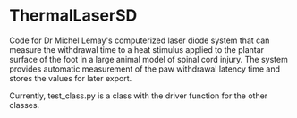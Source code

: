 # ThermalLaserSD
Code for Dr Michel Lemay's computerized laser diode system that can measure the withdrawal time to a heat stimulus applied to the plantar 
surface of the foot in a large animal model of spinal cord injury. The system provides automatic measurement of the paw withdrawal latency
time and stores the values for later export.

Currently, test_class.py is a class with the driver function for the other classes.
